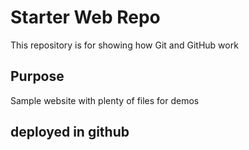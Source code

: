 # Starter Web Repo

This repository is for showing how Git and GitHub work

## Purpose

Sample website with plenty of files for demos

## deployed in github